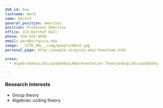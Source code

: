 ```yaml
---
UVA_id: hnw
lastname: Ward
name: Harold
general_position: emeritus
position: Professor Emeritus
office: 213 Kerchof Hall
phone: 434-924-4938
email: ward@virginia.edu
image: __SITE_URL__/img/people/Ward.jpg
personal_page: http://people.virginia.edu/~hnw/home.html

areas:
  - Algebra&nbsp;$$\cup$$&nbsp;Representation Theory&nbsp;$$\cup$$&nbsp;Number Theory

---
```


### Research interests

- Group theory
- Algebraic coding theory
